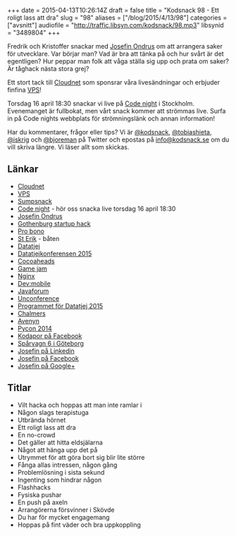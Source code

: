 +++
date = 2015-04-13T10:26:14Z
draft = false
title = "Kodsnack 98 - Ett roligt lass att dra"
slug = "98"
aliases = ["/blog/2015/4/13/98"]
categories = ["avsnitt"]
audiofile = "http://traffic.libsyn.com/kodsnack/98.mp3"
libsynid = "3489804"
+++

Fredrik och Kristoffer snackar med [Josefin Ondrus](https://se.linkedin.com/in/josefinondrus) om att arrangera saker för utvecklare. Var börjar man? Vad är bra att tänka på och hur svårt är det egentligen? Hur peppar man folk att våga ställa sig upp och prata om saker? Är tåghack nästa stora grej?

Ett stort tack till [Cloudnet](http://www.cloudnet.se) som sponsrar våra livesändningar och erbjuder finfina  [VPS](http://en.wikipedia.org/wiki/Virtual_private_server)!

Torsdag 16 april 18:30 snackar vi live på [Code night](http://www.codenight.se)  i Stockholm. Evenemanget är fullbokat, men vårt snack kommer att strömmas live. Surfa in på Code nights webbplats för strömningslänk och annan information!

Har du kommentarer, frågor eller tips? Vi är [@kodsnack](https://www.twitter.com/kodsnack), [@tobiashieta](https://www.twitter.com/tobiashieta), [@iskrig](https://www.twitter.com/iskrig) och [@bjoreman](https://www.twitter.com/bjoreman) på Twitter och epostas på [info@kodsnack.se](mailto:info@kodsnack.se) om du vill skriva längre. Vi läser allt som skickas.

## Länkar ##
* [Cloudnet](http://www.cloudnet.se)
* [VPS](http://en.wikipedia.org/wiki/Virtual_private_server)
* [Sumpsnack](http://www.kodsnack.se/sumpsnack)
* [Code night](http://www.codenight.se) - hör oss snacka live torsdag 16 april 18:30
* [Josefin Ondrus](https://se.linkedin.com/in/josefinondrus)
* [Gothenburg startup hack](http://www.gbgstartuphack.com/)
* [Pro bono](http://en.wikipedia.org/wiki/Pro_bono)
* [St Erik](http://www.stromma.se/sv/Goteborg/Inspiration/Skargard/MS-St-Erik/) - båten
* [Datatjej](http://datatjej.se/)
* [Datatjejkonferensen 2015](http://konferens.datatjej.se/#section-1)
* [Cocoaheads](http://cocoaheads.org/)
* [Game jam](http://en.wikipedia.org/wiki/Game_jam)
* [Nginx](http://en.wikipedia.org/wiki/Nginx)
* [Dev:mobile](http://devmobile.se/)
* [Javaforum](http://www.javaforum.se/jf/)
* [Unconference](http://en.wikipedia.org/wiki/Unconference)
* [Programmet för Datatjej 2015](http://konferens.datatjej.se/schema/)
* [Chalmers](http://en.wikipedia.org/wiki/Chalmers_University_of_Technology)
* [Avenyn](http://en.wikipedia.org/wiki/Kungsportsavenyen)
* [Pycon 2014](http://www.pycon.se/2014/)
* [Kodapor på Facebook](https://www.facebook.com/groups/utvecklare.stockholm/)
* [Spårvagn 6 i Göteborg](http://sv.wikipedia.org/wiki/Linje_6_%28G%C3%B6teborgs_sp%C3%A5rv%C3%A4gar%29)
* [Josefin på Linkedin](https://se.linkedin.com/in/josefinondrus)
* [Josefin på Facebook](https://www.facebook.com/josefin.ondrus)
* [Josefin på Google+](https://plus.google.com/107159125311369419659)

## Titlar ##
* Vilt hacka och hoppas att man inte ramlar i
* Någon slags terapistuga
* Utbrända hörnet
* Ett roligt lass att dra
* En no-crowd
* Det gäller att hitta eldsjälarna
* Något att hänga upp det på
* Utrymmet för att göra bort sig blir lite större
* Fånga allas intressen, någon gång
* Problemlösning i sista sekund
* Ingenting som hindrar någon
* Flashhacks
* Fysiska pushar
* En push på axeln
* Arrangörerna försvinner i Skövde
* Du har för mycket engagemang
* Hoppas på fint väder och bra uppkoppling